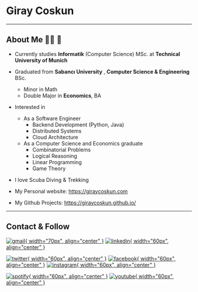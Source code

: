 # Giray Coskun

---

## About Me 👨‍💻 🤖

- Currently studies **Informatik** (Computer Science) MSc. at **Technical University of Munich**


- Graduated from **Sabancı University** , **Computer Science & Engineering** BSc.
    - Minor in Math
    - Double Major in **Economics**, BA

- Interested in
    - As a Software Engineer
        - Backend Development (Python, Java)
        - Distributed Systems
        - Cloud Architecture
    - As a Computer Science and Economics graduate
        - Combinatorial Problems
        - Logical Reasoning
        - Linear Programming
        - Game Theory

- I love Scuba Diving & Trekking

- My Personal website: <https://giraycoskun.com>
- My Github Projects: <https://giraycoskun.github.io/>

---

## Contact & Follow

[![gmail](../assets/icons/gmail-2.png){ width="70px", align="center" }](mailto:giraycoskun.dev@gmail.com)
[![linkedin](../assets/icons/linkedin.png){ width="60px", align="center" }](https://www.linkedin.com/in/giraycoskun/)


[![twitter](../assets/icons/twitter.png){ width="60px", align="center" }](https://twitter.com/coskun_giray)
[![facebook](../assets/icons/facebook.png){ width="60px", align="center" }](https://www.facebook.com/giray.coskun1)
[![instagram](../assets/icons/instagram.png){ width="60px", align="center" }](https://www.instagram.com/giray_coskun/)


[![spotify](../assets/icons/spotify.png){ width="60px", align="center" }](https://open.spotify.com/user/11151152114?si=_VZRftzkSj6_LeGUbOmQMQ)
[![youtube](../assets/icons/youtube.png){ width="60px", align="center" }](https://www.youtube.com/@GirayCoskunDev)
